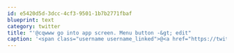 ```yaml
---
id: e5420d5d-3dcc-4cf3-9501-1b7b2771fbaf
blueprint: text
category: twitter
title: "'@cqwww go into app screen. Menu button -&gt; edit"
caption: '<span class="username username_linked">@<a href="https://twitter.com/cqwww" title="Kris Constable">cqwww</a></span> go into app screen. Menu button -&gt; edit'
---
```

